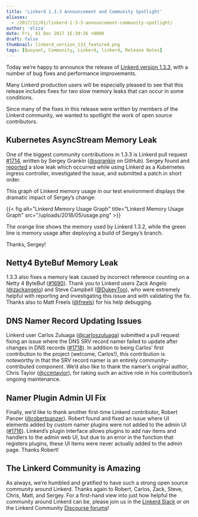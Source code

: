 ```yaml
---
title: 'Linkerd 1.3.3 Announcement and Community Spotlight'
aliases:
  - /2017/12/01/linkerd-1-3-3-announcement-community-spotlight/
author: 'eliza'
date: Fri, 01 Dec 2017 15:39:26 +0000
draft: false
thumbnail: linkerd_version_133_featured.png
tags: [Buoyant, Community, Linkerd, linkerd, Release Notes]
---
```


Today we’re happy to announce the release of [Linkerd version 1.3.3](https://github.com/linkerd/linkerd/releases/tag/1.3.3), with a number of bug fixes and performance improvements.

Many Linkerd production users will be especially pleased to see that this release includes fixes for two slow memory leaks that can occur in some conditions.

Since many of the fixes in this release were written by members of the Linkerd community, we wanted to spotlight the work of open source contributors.

## Kubernetes AsyncStream Memory Leak

One of the biggest community contributions in 1.3.3 is Linkerd pull request [#1714](https://github.com/linkerd/linkerd/pull/1714), written by Sergey Grankin ([@sgrankin](https://github.com/sgrankin) on GitHub). Sergey found and [reported](https://github.com/linkerd/linkerd/issues/1694) a slow leak which occurred while using Linkerd as a Kubernetes ingress controller, investigated the issue, and submitted a patch in short order.

This graph of Linkerd memory usage in our test environment displays the dramatic impact of Sergey’s change:

{{< fig
  alt="Linkerd Memory Usage Graph"
  title="Linkerd Memory Usage Graph"
  src="/uploads/2018/05/usage.png" >}}

The orange line shows the memory used by Linkerd 1.3.2, while the green line is memory usage after deploying a build of Sergey’s branch.

Thanks, Sergey!

## Netty4 ByteBuf Memory Leak

1.3.3 also fixes a memory leak caused by incorrect reference counting on a Netty 4 ByteBuf ([#1690](https://github.com/linkerd/linkerd/issues/1690)). Thank you to Linkerd users Zack Angelo ([@zackangelo](https://github.com/zackangelo)) and Steve Campbell ([@DukeyToo](https://github.com/dukeytoo)), who were extremely helpful with reporting and investigating this issue and with validating the fix. Thanks also to Matt Freels ([@freels](https://github.com/freels)) for his help debugging.

## DNS Namer Record Updating Issues

Linkerd user Carlos Zuluaga ([@carloszuluaga](https://github.com/carloszuluaga)) submitted a pull request fixing an issue where the DNS SRV record namer failed to update after changes in DNS records ([#1718](https://github.com/linkerd/linkerd/issues/1718)). In addition to being Carlos’ first contribution to the project (welcome, Carlos!), this contribution is noteworthy in that the SRV record namer is an entirely community-contributed component. We’d also like to thank the namer’s original author, Chris Taylor ([@ccmtaylor](https://github.com/ccmtaylor)), for taking such an active role in his contribution’s ongoing maintenance.

## Namer Plugin Admin UI Fix

Finally, we’d like to thank another first-time Linkerd contributor, Robert Panzer ([@robertpanzer](https://github.com/robertpanzer)). Robert found and fixed an issue where UI elements added by custom namer plugins were not added to the admin UI ([#1716](https://github.com/linkerd/linkerd/issues/1716)). Linkerd’s plugin interface allows plugins to add nav items and handlers to the admin web UI, but due to an error in the function that registers plugins, these UI items were never actually added to the admin page. Thanks Robert!

## The Linkerd Community is Amazing

As always, we’re humbled and gratified to have such a strong open source community around Linkerd. Thanks again to Robert, Carlos, Zack, Steve, Chris, Matt, and Sergey. For a first-hand view into just how helpful the community around Linkerd can be, please join us in the [Linkerd Slack](http://slack.linkerd.io) or on the Linkerd Community [Discourse forums](https://discourse.linkerd.io/)!

